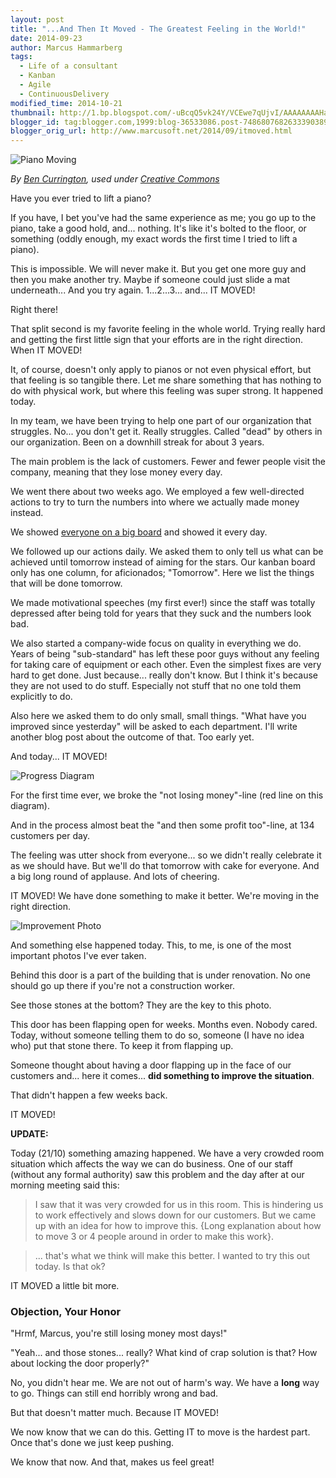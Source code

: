 ```yaml
---
layout: post
title: "...And Then It Moved - The Greatest Feeling in the World!"
date: 2014-09-23
author: Marcus Hammarberg
tags:
  - Life of a consultant
  - Kanban
  - Agile
  - ContinuousDelivery
modified_time: 2014-10-21
thumbnail: http://1.bp.blogspot.com/-uBcqQ5vk24Y/VCEwe7qUjvI/AAAAAAAAHaM/3Aze2P7j4-Y/s72-c/14252616286_7d5982cfe4_m.jpg
blogger_id: tag:blogger.com,1999:blog-36533086.post-7486807682633390389
blogger_orig_url: http://www.marcusoft.net/2014/09/itmoved.html
---
```


![Piano Moving](http://1.bp.blogspot.com/-uBcqQ5vk24Y/VCEwe7qUjvI/AAAAAAAAHaM/3Aze2P7j4-Y/s1600/14252616286_7d5982cfe4_m.jpg)

*By [Ben Currington](https://www.flickr.com/photos/baconisavegetable/), used under [Creative Commons](https://creativecommons.org/licenses/by-sa/2.0/)*

Have you ever tried to lift a piano?

If you have, I bet you've had the same experience as me; you go up to the piano, take a good hold, and... nothing. It's like it's bolted to the floor, or something (oddly enough, my exact words the first time I tried to lift a piano).

This is impossible. We will never make it. But you get one more guy and then you make another try. Maybe if someone could just slide a mat underneath... And you try again. 1...2...3... and... IT MOVED!

Right there!

That split second is my favorite feeling in the whole world. Trying really hard and getting the first little sign that your efforts are in the right direction. When IT MOVED!

It, of course, doesn't only apply to pianos or not even physical effort, but that feeling is so tangible there. Let me share something that has nothing to do with physical work, but where this feeling was super strong. It happened today.

In my team, we have been trying to help one part of our organization that struggles. No... you don't get it. Really struggles. Called "dead" by others in our organization. Been on a downhill streak for about 3 years.

The main problem is the lack of customers. Fewer and fewer people visit the company, meaning that they lose money every day.

We went there about two weeks ago. We employed a few well-directed actions to try to turn the numbers into where we actually made money instead.

We showed [everyone on a big board](http://www.marcusoft.net/2014/09/ifyoubuildit.html) and showed it every day.

We followed up our actions daily. We asked them to only tell us what can be achieved until tomorrow instead of aiming for the stars. Our kanban board only has one column, for aficionados; "Tomorrow". Here we list the things that will be done tomorrow.

We made motivational speeches (my first ever!) since the staff was totally depressed after being told for years that they suck and the numbers look bad.

We also started a company-wide focus on quality in everything we do. Years of being "sub-standard" has left these poor guys without any feeling for taking care of equipment or each other. Even the simplest fixes are very hard to get done. Just because... really don't know. But I think it's because they are not used to do stuff. Especially not stuff that no one told them explicitly to do.

Also here we asked them to do only small, small things. "What have you improved since yesterday" will be asked to each department. I'll write another blog post about the outcome of that. Too early yet.

And today... IT MOVED!

![Progress Diagram](http://1.bp.blogspot.com/-q6Bjt2adzuU/VCErvo7DYYI/AAAAAAAAHaA/8JCJ5QarvTU/s1600/Screen%2BShot%2B2014-09-23%2Bat%2B15.13.27%2B.png)

For the first time ever, we broke the "not losing money"-line (red line on this diagram).

And in the process almost beat the "and then some profit too"-line, at 134 customers per day.

The feeling was utter shock from everyone... so we didn't really celebrate it as we should have. But we'll do that tomorrow with cake for everyone. And a big long round of applause. And lots of cheering.

IT MOVED! We have done something to make it better. We're moving in the right direction.

![Improvement Photo](http://4.bp.blogspot.com/-sQc_aWdkpnM/VCEqnkcCTzI/AAAAAAAAHZ0/AOIFigjXLBM/s1600/2014-09-23%2B14.16.52.jpg)

And something else happened today. This, to me, is one of the most important photos I've ever taken.

Behind this door is a part of the building that is under renovation. No one should go up there if you're not a construction worker.

See those stones at the bottom? They are the key to this photo.

This door has been flapping open for weeks. Months even. Nobody cared. Today, without someone telling them to do so, someone (I have no idea who) put that stone there. To keep it from flapping up.

Someone thought about having a door flapping up in the face of our customers and... here it comes... **did something to improve the situation**.

That didn't happen a few weeks back.

IT MOVED!

**UPDATE:**

Today (21/10) something amazing happened. We have a very crowded room situation which affects the way we can do business. One of our staff (without any formal authority) saw this problem and the day after at our morning meeting said this:

> I saw that it was very crowded for us in this room. This is hindering us to work effectively and slows down for our customers. But we came up with an idea for how to improve this. {Long explanation about how to move 3 or 4 people around in order to make this work}.

> ... that's what we think will make this better. I wanted to try this out today. Is that ok?

IT MOVED a little bit more.

### Objection, Your Honor

"Hrmf, Marcus, you're still losing money most days!"

"Yeah... and those stones... really? What kind of crap solution is that? How about locking the door properly?"

No, you didn't hear me. We are not out of harm's way. We have a **long** way to go. Things can still end horribly wrong and bad.

But that doesn't matter much. Because IT MOVED!

We now know that we can do this. Getting IT to move is the hardest part. Once that's done we just keep pushing.

We know that now. And that, makes us feel great!
